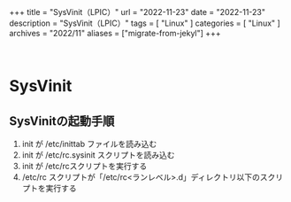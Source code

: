 +++
title = "SysVinit（LPIC）"
url = "2022-11-23"
date = "2022-11-23"
description = "SysVinit（LPIC）"
tags = [
  "Linux"
]
categories = [
  "Linux"
]
archives = "2022/11"
aliases = ["migrate-from-jekyl"]
+++

<br>

# SysVinit


## SysVinitの起動手順

1. init が /etc/inittab ファイルを読み込む
2. init が /etc/rc.sysinit スクリプトを読み込む
3. init が /etc/rcスクリプトを実行する
4. /etc/rc スクリプトが「/etc/rc<ランレベル>.d」ディレクトリ以下のスクリプトを実行する

